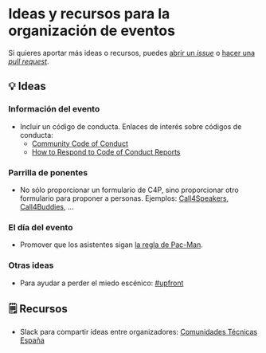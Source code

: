 # Ideas y recursos para la organización de eventos

Si quieres aportar más ideas o recursos, puedes [abrir un _issue_](https://github.com/comunidad-tecnologica/organizar-eventos/issues/new) o [hacer una _pull request_](https://help.github.com/en/articles/creating-a-pull-request).

## :bulb: Ideas

### Información del evento

* Incluir un código de conducta. Enlaces de interés sobre códigos de conducta:
  * [Community Code of Conduct](https://communitycodeofconduct.com)
  * [How to Respond to Code of Conduct Reports](https://frameshiftconsulting.com/code-of-conduct-book/)

### Parrilla de ponentes

* No sólo proporcionar un formulario de C4P, sino proporcionar otro formulario para proponer a personas. Ejemplos: [Call4Speakers](https://twitter.com/canariasjs/status/1102516535334264832), [Call4Buddies](https://github.com/rachelcarmena/call4buddies), ...

### El día del evento

* Promover que los asistentes sigan [la regla de Pac-Man](https://www.ericholscher.com/blog/2017/aug/2/pacman-rule-conferences/).

### Otras ideas

* Para ayudar a perder el miedo escénico: [#upfront](http://weareupfront.com)

## :spiral_notepad: Recursos

* Slack para compartir ideas entre organizadores: [Comunidades Técnicas España](https://join.slack.com/t/comunidadestc-mld4471/shared_invite/enQtNjY1MzA1NzM5OTM5LWI4YmQ1MGE3MjNhOTRlZjBlYWZjNGFhNDFmOTg5NTMxZDQwYzk4NDI2ODRmNzk0ZmI1YzEyMWIyZDlmMmFmNjc)
